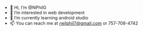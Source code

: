 - 👋 Hi, I’m @NPhilG
- 👀 I’m interested in web development
- 🌱 I’m currently learning android studio
- 📫 You can reach me at neilphil7@gmail.com or 757-708-4742
